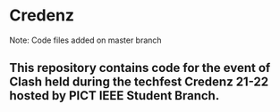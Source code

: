 # Credenz
Note: Code files added on master branch

## This repository contains code for the event of Clash held during the techfest Credenz 21-22 hosted by PICT IEEE Student Branch.
